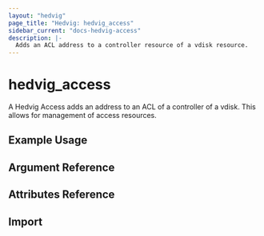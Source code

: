 ```yaml
---
layout: "hedvig"
page_title: "Hedvig: hedvig_access"
sidebar_current: "docs-hedvig-access"
description: |-
  Adds an ACL address to a controller resource of a vdisk resource.
---
```


# hedvig\_access

A Hedvig Access adds an address to an ACL of a controller of a vdisk. This allows for management of access resources.

## Example Usage

## Argument Reference

## Attributes Reference

## Import
